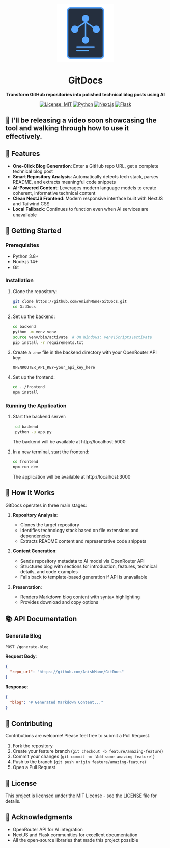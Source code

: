 <div align="center">
  <img src="./logo.svg" width="180" height="180" alt="GitDocs Logo">

  <h1>GitDocs</h1>
  <p><strong>Transform GitHub repositories into polished technical blog posts using AI</strong></p>

  <p>
    <a href="https://opensource.org/licenses/MIT"><img src="https://img.shields.io/badge/License-MIT-blue.svg" alt="License: MIT"></a>
    <a href="https://www.python.org/downloads/"><img src="https://img.shields.io/badge/Python-3.8+-green.svg" alt="Python"></a>
    <a href="https://nextjs.org/"><img src="https://img.shields.io/badge/Next.js-13+-000000.svg?logo=next.js&logoColor=white" alt="Next.js"></a>
    <a href="https://flask.palletsprojects.com/"><img src="https://img.shields.io/badge/Flask-2.0+-000000.svg?logo=flask&logoColor=white" alt="Flask"></a>
  </p>
</div>

## 🎥 **I'll be releasing a video soon** showcasing the tool and walking through how to use it effectively.

## 🌟 Features

- **One-Click Blog Generation**: Enter a GitHub repo URL, get a complete technical blog post
- **Smart Repository Analysis**: Automatically detects tech stack, parses README, and extracts meaningful code snippets
- **AI-Powered Content**: Leverages modern language models to create coherent, informative technical content
- **Clean NextJS Frontend**: Modern responsive interface built with NextJS and Tailwind CSS
- **Local Fallback**: Continues to function even when AI services are unavailable

## 🚀 Getting Started

### Prerequisites

- Python 3.8+
- Node.js 14+
- Git

### Installation

1. Clone the repository:
   ```bash
   git clone https://github.com/AnishMane/GitDocs.git
   cd GitDocs
   ```

2. Set up the backend:
   ```bash
   cd backend
   python -m venv venv
   source venv/bin/activate  # On Windows: venv\Scripts\activate
   pip install -r requirements.txt
   ```

3. Create a `.env` file in the backend directory with your OpenRouter API key:
   ```
   OPENROUTER_API_KEY=your_api_key_here
   ```

4. Set up the frontend:
   ```bash
   cd ../frontend
   npm install
   ```

### Running the Application

1. Start the backend server:
   ```bash
    cd backend
    python -u app.py
   ```
   The backend will be available at http://localhost:5000

2. In a new terminal, start the frontend:
   ```bash
   cd frontend
   npm run dev
   ```
   The application will be available at http://localhost:3000

## 🔧 How It Works

GitDocs operates in three main stages:

1. **Repository Analysis**:
   - Clones the target repository
   - Identifies technology stack based on file extensions and dependencies
   - Extracts README content and representative code snippets

2. **Content Generation**:
   - Sends repository metadata to AI model via OpenRouter API
   - Structures blog with sections for introduction, features, technical details, and code examples
   - Falls back to template-based generation if API is unavailable

3. **Presentation**:
   - Renders Markdown blog content with syntax highlighting
   - Provides download and copy options

## 📚 API Documentation

### Generate Blog

```
POST /generate-blog
```

**Request Body**:
```json
{
  "repo_url": "https://github.com/AnishMane/GitDocs"
}
```

**Response**:
```json
{
  "blog": "# Generated Markdown Content..."
}
```

## 🤝 Contributing

Contributions are welcome! Please feel free to submit a Pull Request.

1. Fork the repository
2. Create your feature branch (`git checkout -b feature/amazing-feature`)
3. Commit your changes (`git commit -m 'Add some amazing feature'`)
4. Push to the branch (`git push origin feature/amazing-feature`)
5. Open a Pull Request

## 📜 License

This project is licensed under the MIT License - see the [LICENSE](LICENSE) file for details.

## 🙏 Acknowledgments

- OpenRouter API for AI integration
- NextJS and Flask communities for excellent documentation
- All the open-source libraries that made this project possible
